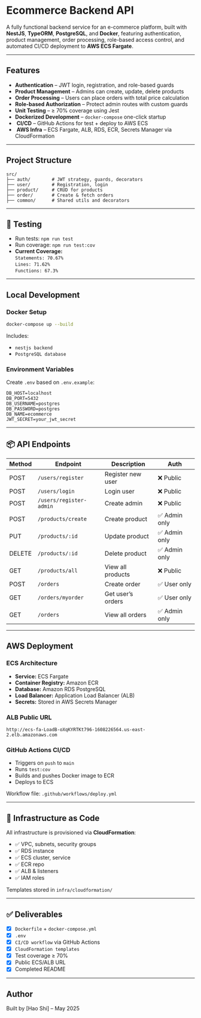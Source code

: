 
#  Ecommerce Backend API

A fully functional backend service for an e-commerce platform, built with **NestJS**, **TypeORM**, **PostgreSQL**, and **Docker**, featuring authentication, product management, order processing, role-based access control, and automated CI/CD deployment to **AWS ECS Fargate**.

---

##  Features

-  **Authentication** – JWT login, registration, and role-based guards
-  **Product Management** – Admins can create, update, delete products
-  **Order Processing** – Users can place orders with total price calculation
-  **Role-based Authorization** – Protect admin routes with custom guards
-  **Unit Testing** – ≥ 70% coverage using Jest
-  **Dockerized Development** – `docker-compose` one-click startup
- ️ **CI/CD** – GitHub Actions for test + deploy to AWS ECS
- ️ **AWS Infra** – ECS Fargate, ALB, RDS, ECR, Secrets Manager via CloudFormation

---

##  Project Structure

```
src/
├── auth/        # JWT strategy, guards, decorators
├── user/        # Registration, login
├── product/     # CRUD for products
├── order/       # Create & fetch orders
├── common/      # Shared utils and decorators
```

---

## 🧪 Testing

- Run tests: `npm run test`
- Run coverage: `npm run test:cov`
-  **Current Coverage:**  
  `Statements: 70.67%`  
  `Lines: 71.62%`  
  `Functions: 67.3%`  

---

##  Local Development

###  Docker Setup

```bash
docker-compose up --build
```

Includes:
- `nestjs backend`
- `PostgreSQL database`

###  Environment Variables

Create `.env` based on `.env.example`:

```env
DB_HOST=localhost
DB_PORT=5432
DB_USERNAME=postgres
DB_PASSWORD=postgres
DB_NAME=ecommerce
JWT_SECRET=your_jwt_secret
```

---

## 📦 API Endpoints

| Method | Endpoint             | Description               | Auth         |
|--------|----------------------|---------------------------|--------------|
| POST   | `/users/register`    | Register new user         | ❌ Public     |
| POST   | `/users/login`       | Login user                | ❌ Public     |
| POST   | `/users/register-admin` | Create admin           | ❌ Public     |
| POST   | `/products/create`   | Create product            | ✅ Admin only |
| PUT    | `/products/:id`      | Update product            | ✅ Admin only |
| DELETE | `/products/:id`      | Delete product            | ✅ Admin only |
| GET    | `/products/all`      | View all products         | ❌ Public     |
| POST   | `/orders`            | Create order              | ✅ User only  |
| GET    | `/orders/myorder`    | Get user’s orders         | ✅ User only  |
| GET    | `/orders`            | View all orders           | ✅ Admin only |

---

##  AWS Deployment

### ECS Architecture

- **Service:** ECS Fargate
- **Container Registry:** Amazon ECR
- **Database:** Amazon RDS PostgreSQL
- **Load Balancer:** Application Load Balancer (ALB)
- **Secrets:** Stored in AWS Secrets Manager

### ALB Public URL

```
http://ecs-fa-LoadB-oXqKYRTKt796-1608226564.us-east-2.elb.amazonaws.com
```

### GitHub Actions CI/CD

- Triggers on `push` to `main`
- Runs `test:cov`
- Builds and pushes Docker image to ECR
- Deploys to ECS

Workflow file: `.github/workflows/deploy.yml`

---

## 📜 Infrastructure as Code

All infrastructure is provisioned via **CloudFormation**:

- ✅ VPC, subnets, security groups
- ✅ RDS instance
- ✅ ECS cluster, service
- ✅ ECR repo
- ✅ ALB & listeners
- ✅ IAM roles

Templates stored in `infra/cloudformation/`

---

## ✅ Deliverables

- [x] `Dockerfile` + `docker-compose.yml`
- [x] `.env`
- [x] `CI/CD workflow` via GitHub Actions
- [x] `CloudFormation templates`
- [x] Test coverage ≥ 70%
- [x] Public ECS/ALB URL
- [x] Completed README

---

##  Author

Built by [Hao Shi] – May 2025
